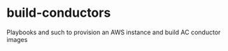 # build-conductors

Playbooks and such to provision an AWS instance and build AC conductor images


